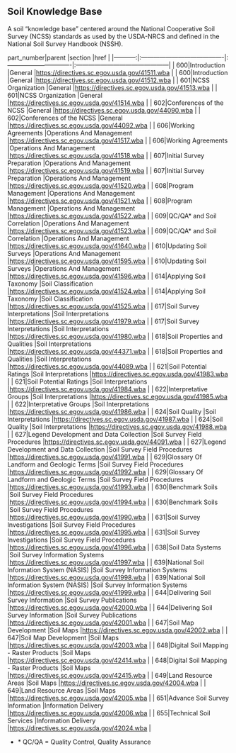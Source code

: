 Soil Knowledge Base
-------------------

A soil “knowledge base” centered around the National Cooperative Soil
Survey (NCSS) standards as used by the USDA-NRCS and defined in the
National Soil Survey Handbook (NSSH).

part\_number|parent |section |href |
|———–:|:—————————————-|:——————————-|:———————————————| | 600|Introduction
|General
|<a href="https://directives.sc.egov.usda.gov/41511.wba" class="uri">https://directives.sc.egov.usda.gov/41511.wba</a>
| | 600|Introduction |General
|<a href="https://directives.sc.egov.usda.gov/41512.wba" class="uri">https://directives.sc.egov.usda.gov/41512.wba</a>
| | 601|NCSS Organization |General
|<a href="https://directives.sc.egov.usda.gov/41513.wba" class="uri">https://directives.sc.egov.usda.gov/41513.wba</a>
| | 601|NCSS Organization |General
|<a href="https://directives.sc.egov.usda.gov/41514.wba" class="uri">https://directives.sc.egov.usda.gov/41514.wba</a>
| | 602|Conferences of the NCSS |General
|<a href="https://directives.sc.egov.usda.gov/44090.wba" class="uri">https://directives.sc.egov.usda.gov/44090.wba</a>
| | 602|Conferences of the NCSS |General
|<a href="https://directives.sc.egov.usda.gov/44092.wba" class="uri">https://directives.sc.egov.usda.gov/44092.wba</a>
| | 606|Working Agreements |Operations And Management
|<a href="https://directives.sc.egov.usda.gov/41517.wba" class="uri">https://directives.sc.egov.usda.gov/41517.wba</a>
| | 606|Working Agreements |Operations And Management
|<a href="https://directives.sc.egov.usda.gov/41518.wba" class="uri">https://directives.sc.egov.usda.gov/41518.wba</a>
| | 607|Initial Survey Preparation |Operations And Management
|<a href="https://directives.sc.egov.usda.gov/41519.wba" class="uri">https://directives.sc.egov.usda.gov/41519.wba</a>
| | 607|Initial Survey Preparation |Operations And Management
|<a href="https://directives.sc.egov.usda.gov/41520.wba" class="uri">https://directives.sc.egov.usda.gov/41520.wba</a>
| | 608|Program Management |Operations And Management
|<a href="https://directives.sc.egov.usda.gov/41521.wba" class="uri">https://directives.sc.egov.usda.gov/41521.wba</a>
| | 608|Program Management |Operations And Management
|<a href="https://directives.sc.egov.usda.gov/41522.wba" class="uri">https://directives.sc.egov.usda.gov/41522.wba</a>
| | 609|QC/QA\* and Soil Correlation |Operations And Management
|<a href="https://directives.sc.egov.usda.gov/41523.wba" class="uri">https://directives.sc.egov.usda.gov/41523.wba</a>
| | 609|QC/QA\* and Soil Correlation |Operations And Management
|<a href="https://directives.sc.egov.usda.gov/41640.wba" class="uri">https://directives.sc.egov.usda.gov/41640.wba</a>
| | 610|Updating Soil Surveys |Operations And Management
|<a href="https://directives.sc.egov.usda.gov/41595.wba" class="uri">https://directives.sc.egov.usda.gov/41595.wba</a>
| | 610|Updating Soil Surveys |Operations And Management
|<a href="https://directives.sc.egov.usda.gov/41596.wba" class="uri">https://directives.sc.egov.usda.gov/41596.wba</a>
| | 614|Applying Soil Taxonomy |Soil Classification
|<a href="https://directives.sc.egov.usda.gov/41524.wba" class="uri">https://directives.sc.egov.usda.gov/41524.wba</a>
| | 614|Applying Soil Taxonomy |Soil Classification
|<a href="https://directives.sc.egov.usda.gov/41525.wba" class="uri">https://directives.sc.egov.usda.gov/41525.wba</a>
| | 617|Soil Survey Interpretations |Soil Interpretations
|<a href="https://directives.sc.egov.usda.gov/41979.wba" class="uri">https://directives.sc.egov.usda.gov/41979.wba</a>
| | 617|Soil Survey Interpretations |Soil Interpretations
|<a href="https://directives.sc.egov.usda.gov/41980.wba" class="uri">https://directives.sc.egov.usda.gov/41980.wba</a>
| | 618|Soil Properties and Qualities |Soil Interpretations
|<a href="https://directives.sc.egov.usda.gov/44371.wba" class="uri">https://directives.sc.egov.usda.gov/44371.wba</a>
| | 618|Soil Properties and Qualities |Soil Interpretations
|<a href="https://directives.sc.egov.usda.gov/44089.wba" class="uri">https://directives.sc.egov.usda.gov/44089.wba</a>
| | 621|Soil Potential Ratings |Soil Interpretations
|<a href="https://directives.sc.egov.usda.gov/41983.wba" class="uri">https://directives.sc.egov.usda.gov/41983.wba</a>
| | 621|Soil Potential Ratings |Soil Interpretations
|<a href="https://directives.sc.egov.usda.gov/41984.wba" class="uri">https://directives.sc.egov.usda.gov/41984.wba</a>
| | 622|Interpretative Groups |Soil Interpretations
|<a href="https://directives.sc.egov.usda.gov/41985.wba" class="uri">https://directives.sc.egov.usda.gov/41985.wba</a>
| | 622|Interpretative Groups |Soil Interpretations
|<a href="https://directives.sc.egov.usda.gov/41986.wba" class="uri">https://directives.sc.egov.usda.gov/41986.wba</a>
| | 624|Soil Quality |Soil Interpretations
|<a href="https://directives.sc.egov.usda.gov/41987.wba" class="uri">https://directives.sc.egov.usda.gov/41987.wba</a>
| | 624|Soil Quality |Soil Interpretations
|<a href="https://directives.sc.egov.usda.gov/41988.wba" class="uri">https://directives.sc.egov.usda.gov/41988.wba</a>
| | 627|Legend Development and Data Collection |Soil Survey Field
Procedures
|<a href="https://directives.sc.egov.usda.gov/44091.wba" class="uri">https://directives.sc.egov.usda.gov/44091.wba</a>
| | 627|Legend Development and Data Collection |Soil Survey Field
Procedures
|<a href="https://directives.sc.egov.usda.gov/41991.wba" class="uri">https://directives.sc.egov.usda.gov/41991.wba</a>
| | 629|Glossary Of Landform and Geologic Terms |Soil Survey Field
Procedures
|<a href="https://directives.sc.egov.usda.gov/41992.wba" class="uri">https://directives.sc.egov.usda.gov/41992.wba</a>
| | 629|Glossary Of Landform and Geologic Terms |Soil Survey Field
Procedures
|<a href="https://directives.sc.egov.usda.gov/41993.wba" class="uri">https://directives.sc.egov.usda.gov/41993.wba</a>
| | 630|Benchmark Soils |Soil Survey Field Procedures
|<a href="https://directives.sc.egov.usda.gov/41994.wba" class="uri">https://directives.sc.egov.usda.gov/41994.wba</a>
| | 630|Benchmark Soils |Soil Survey Field Procedures
|<a href="https://directives.sc.egov.usda.gov/41990.wba" class="uri">https://directives.sc.egov.usda.gov/41990.wba</a>
| | 631|Soil Survey Investigations |Soil Survey Field Procedures
|<a href="https://directives.sc.egov.usda.gov/41995.wba" class="uri">https://directives.sc.egov.usda.gov/41995.wba</a>
| | 631|Soil Survey Investigations |Soil Survey Field Procedures
|<a href="https://directives.sc.egov.usda.gov/41996.wba" class="uri">https://directives.sc.egov.usda.gov/41996.wba</a>
| | 638|Soil Data Systems |Soil Survey Information Systems
|<a href="https://directives.sc.egov.usda.gov/41997.wba" class="uri">https://directives.sc.egov.usda.gov/41997.wba</a>
| | 639|National Soil Information System (NASIS) |Soil Survey
Information Systems
|<a href="https://directives.sc.egov.usda.gov/41998.wba" class="uri">https://directives.sc.egov.usda.gov/41998.wba</a>
| | 639|National Soil Information System (NASIS) |Soil Survey
Information Systems
|<a href="https://directives.sc.egov.usda.gov/41999.wba" class="uri">https://directives.sc.egov.usda.gov/41999.wba</a>
| | 644|Delivering Soil Survey Information |Soil Survey Publications
|<a href="https://directives.sc.egov.usda.gov/42000.wba" class="uri">https://directives.sc.egov.usda.gov/42000.wba</a>
| | 644|Delivering Soil Survey Information |Soil Survey Publications
|<a href="https://directives.sc.egov.usda.gov/42001.wba" class="uri">https://directives.sc.egov.usda.gov/42001.wba</a>
| | 647|Soil Map Development |Soil Maps
|<a href="https://directives.sc.egov.usda.gov/42002.wba" class="uri">https://directives.sc.egov.usda.gov/42002.wba</a>
| | 647|Soil Map Development |Soil Maps
|<a href="https://directives.sc.egov.usda.gov/42003.wba" class="uri">https://directives.sc.egov.usda.gov/42003.wba</a>
| | 648|Digital Soil Mapping - Raster Products |Soil Maps
|<a href="https://directives.sc.egov.usda.gov/42414.wba" class="uri">https://directives.sc.egov.usda.gov/42414.wba</a>
| | 648|Digital Soil Mapping - Raster Products |Soil Maps
|<a href="https://directives.sc.egov.usda.gov/42415.wba" class="uri">https://directives.sc.egov.usda.gov/42415.wba</a>
| | 649|Land Resource Areas |Soil Maps
|<a href="https://directives.sc.egov.usda.gov/42004.wba" class="uri">https://directives.sc.egov.usda.gov/42004.wba</a>
| | 649|Land Resource Areas |Soil Maps
|<a href="https://directives.sc.egov.usda.gov/42005.wba" class="uri">https://directives.sc.egov.usda.gov/42005.wba</a>
| | 651|Advance Soil Survey Information |Information Delivery
|<a href="https://directives.sc.egov.usda.gov/42006.wba" class="uri">https://directives.sc.egov.usda.gov/42006.wba</a>
| | 655|Technical Soil Services |Information Delivery
|<a href="https://directives.sc.egov.usda.gov/42024.wba" class="uri">https://directives.sc.egov.usda.gov/42024.wba</a>
|

-   \* QC/QA = Quality Control, Quality Assurance

